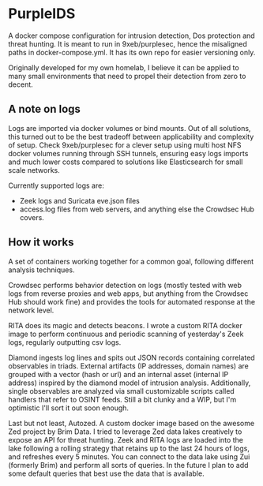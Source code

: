 # PurpleIDS
A docker compose configuration for intrusion detection, Dos protection and threat hunting. It is meant to run in 9xeb/purplesec, hence the misaligned paths in docker-compose.yml. It has its own repo for easier versioning only.


Originally developed for my own homelab, I believe it can be applied to many small environments that need to propel their detection from zero to decent.

## A note on logs
Logs are imported via docker volumes or bind mounts. Out of all solutions, this turned out to be the best tradeoff between applicability and complexity of setup.
Check 9xeb/purplesec for a clever setup using multi host NFS docker volumes running through SSH tunnels, ensuring easy logs imports and much lower costs compared to solutions like Elasticsearch for small scale networks.


Currently supported logs are:
 * Zeek logs and Suricata eve.json files
 * access.log files from web servers, and anything else the Crowdsec Hub covers.

## How it works
A set of containers working together for a common goal, following different analysis techniques.


Crowdsec performs behavior detection on logs (mostly tested with web logs from reverse proxies and web apps, but anything from the Crowdsec Hub should work fine) and provides the tools for automated response at the network level.


RITA does its magic and detects beacons. I wrote a custom RITA docker image to perform continuous and periodic scanning of yesterday's Zeek logs, regularly outputting csv logs.


Diamond ingests log lines and spits out JSON records containing correlated observables in triads. External artifacts (IP addresses, domain names) are grouped with a vector (hash or url) and an internal asset (internal IP address) inspired by the diamond model of intrusion analysis. Additionally, single observables are analyzed via small customizable scripts called handlers that refer to OSINT feeds. Still a bit clunky and a WIP, but I'm optimistic I'll sort it out soon enough.


Last but not least, Autozed. A custom docker image based on the awesome Zed project by Brim Data. I tried to leverage Zed data lakes creatively to expose an API for threat hunting. Zeek and RITA logs are loaded into the lake following a rolling strategy that retains up to the last 24 hours of logs, and refreshes every 5 minutes. You can connect to the data lake using Zui (formerly Brim) and perform all sorts of queries. In the future I plan to add some default queries that best use the data that is available.
